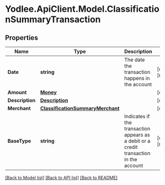# Yodlee.ApiClient.Model.ClassificationSummaryTransaction

## Properties

Name | Type | Description | Notes
------------ | ------------- | ------------- | -------------
**Date** | **string** | The date the transaction happens in the account | [optional] [readonly] 
**Amount** | [**Money**](Money.md) |  | [optional] 
**Description** | [**Description**](Description.md) |  | [optional] 
**Merchant** | [**ClassificationSummaryMerchant**](ClassificationSummaryMerchant.md) |  | [optional] 
**BaseType** | **string** | Indicates if the transaction appears as a debit or a credit transaction in the account | [optional] [readonly] 

[[Back to Model list]](../README.md#documentation-for-models) [[Back to API list]](../README.md#documentation-for-api-endpoints) [[Back to README]](../README.md)

